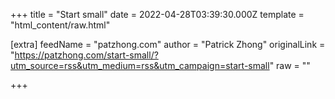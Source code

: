 
+++
title = "Start small"
date = 2022-04-28T03:39:30.000Z
template = "html_content/raw.html"

[extra]
feedName = "patzhong.com"
author = "Patrick Zhong"
originalLink = "https://patzhong.com/start-small/?utm_source=rss&utm_medium=rss&utm_campaign=start-small"
raw = ""

+++

